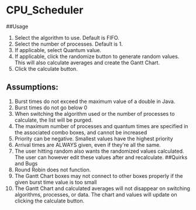 # CPU_Scheduler
##Usage
1. Select the algorithm to use. Default is FIFO.
2. Select the number of processes. Default is 1.
3. If applicable, select Quantum value.
4. If applicable, click the randomize button to generate random values. This will also calculate averages and create the Gantt Chart.
5. Click the calculate button.
## Assumptions:
1. Burst times do not exceed the maximum value of a double in Java.
2. Burst times do not go below 0
3. When switching the algorithm used or the number of processes to calculate, the list will be purged.
4. The maximum number of processes and quantum times are specified in the associated combo boxes, and cannot be increased
5. Priority can be negative. Smallest values have the highest priority
6. Arrival times are ALWAYS given, even if they're all the same.
7. The user hitting random also wants the randomized values calculated. The user can however edit these values after and recalculate.
##Quirks and Bugs
1. Round Robin does not function.
2. The Gantt Chart boxes may not connect to other boxes properly if the given burst time value is too small
3. The Gantt Chart and calculated averages will not disappear on switching algorithms, processes, or data. The chart and values will update on clicking the calculate button.
